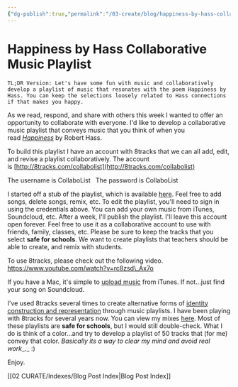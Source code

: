 ```yaml
---
{"dg-publish":true,"permalink":"/03-create/blog/happiness-by-hass-collaborative-music-playlist/","title":"Happiness by Hass Collaborative Music Playlist","tags":["8tracks","walkmyworld"]}
---
```


# Happiness by Hass Collaborative Music Playlist

```
TL;DR Version: Let's have some fun with music and collaboratively develop a playlist of music that resonates with the poem Happiness by Hass. You can keep the selections loosely related to Hass connections if that makes you happy.
```

As we read, respond, and share with others this week I wanted to offer an opportunity to collaborate with everyone. I'd like to develop a collaborative music playlist that conveys music that you think of when you read _[Happiness](http://poetry.rapgenius.com/Robert-hass-happiness-annotated)_ by Robert Hass.

To build this playlist I have an account with 8tracks that we can all add, edit, and revise a playlist collaboratively. The account is [http://8tracks.com/collabolist](http://8tracks.com/collabolist)

The username is CollaboList   The password is CollaboList

I started off a stub of the playlist, which is available [here](http://8tracks.com/collabolist/happiness-by-hass-walkmyworld/edit). Feel free to add songs, delete songs, remix, etc. To edit the playlist, you'll need to sign in using the credentials above. You can add your own music from iTunes, Soundcloud, etc. After a week, I'll publish the playlist. I'll leave this account open forever. Feel free to use it as a collaborative account to use with friends, family, classes, etc. Please be sure to keep the tracks that you select **safe for schools**. We want to create playlists that teachers should be able to create, and remix with students.

To use 8tracks, please check out the following video. https://www.youtube.com/watch?v=rc8zsd\_Ax7o

If you have a Mac, it's simple to [upload music](http://8tracks.com/uploader) from iTunes. If not...just find your song on Soundcloud.

I've used 8tracks several times to create alternative forms of [identity construction and representation](http://wiobyrne.com/identity-construction-and-representation-through-a-music-playlist/) through music playlists. I have been playing with 8tracks for several years now. You can view my mixes [here](http://8tracks.com/wiobyrne). Most of these playlists are **safe for schools**, but I would still double-check. What I do is think of a color...and try to develop a playlist of 50 tracks that (for me) convey that color. _Basically its a way to clear my mind and avoid real work__._ :)

Enjoy.

[[02 CURATE/Indexes/Blog Post Index\|Blog Post Index]]